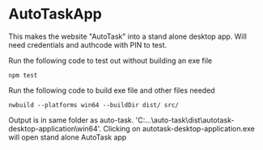 # AutoTaskApp

This makes the website "AutoTask" into a stand alone desktop app.
Will need credentials and authcode with PIN to test.

Run the following code to test out without building an exe file
```
npm test
```

Run the following code to build exe file and other files needed
```
nwbuild --platforms win64 --buildDir dist/ src/
```
Output is in same folder as auto-task. 'C:\...\auto-task\dist\autotask-desktop-application\win64'.
Clicking on autotask-desktop-application.exe will open stand alone AutoTask app

